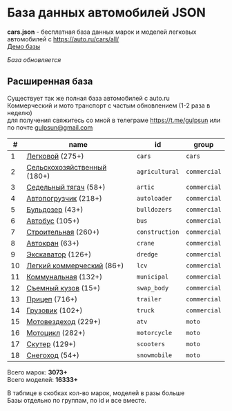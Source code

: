# База данных автомобилей JSON

**cars.json** - бесплатная база данных марок и моделей легковых автомобилей с https://auto.ru/cars/all/  
[Демо базы](https://blanzh.github.io/carsBase/)

_База обновляется_

## Расширенная база
Существует так же полная база автомобилей с auto.ru  
Коммерческий и мото транспорт с частым обновлением (1-2 раза в неделю)  
для получения свяжитесь со мной в телеграме https://t.me/gulpsun или по почте gulpsun@gmail.com

|#|name|id|group|
|---|---|---|---|
|1|[Легковой](https://auto.ru/cars/all/) (275+)|`cars`|`cars`|
|2|[Сельскохозяйственный](https://auto.ru/agricultural/all/) (180+)|`agricultural`|`commercial`|
|3|[Седельный тягач](https://auto.ru/artic/all/) (58+)|`artic`|`commercial`|
|4|[Автопогрузчик](https://auto.ru/autoloader/all/) (218+)|`autoloader`|`commercial`|
|5|[Бульдозер](https://auto.ru/bulldozers/all/) (43+)|`bulldozers`|`commercial`|
|6|[Автобус](https://auto.ru/bus/all/) (105+)|`bus`|`commercial`|
|7|[Строительная](https://auto.ru/construction/all/) (260+)|`construction`|`commercial`|
|8|[Автокран](https://auto.ru/crane/all/) (63+)|`crane`|`commercial`|
|9|[Экскаватор](https://auto.ru/dredge/all/) (126+)|`dredge`|`commercial`|
|10|[Легкий коммерческий](https://auto.ru/lcv/all/) (86+)|`lcv`|`commercial`|
|11|[Коммунальная](https://auto.ru/municipal/all/) (132+)|`municipal`|`commercial`|
|12|[Съемный кузов](https://auto.ru/swap_body/all/) (15+)|`swap_body`|`commercial`|
|13|[Прицеп](https://auto.ru/trailer/all/) (716+)|`trailer`|`commercial`|
|14|[Грузовик](https://auto.ru/truck/all/) (102+)|`truck`|`commercial`|
|15|[Мотовездеход](https://auto.ru/atv/all/) (229+)|`atv`|`moto`|
|16|[Мотоцикл](https://auto.ru/motorcycle/all/) (282+)|`motorcycle`|`moto`|
|17|[Скутер](https://auto.ru/scooters/all/) (129+)|`scooters`|`moto`|
|18|[Снегоход](https://auto.ru/snowmobile/all/) (54+)|`snowmobile`|`moto`|

Всего марок: **3073+**  
Всего моделей: **16333+**  
  
В таблице в скобках кол-во марок, моделей в разы больше  
Базы отдельно по группам, по id и все вместе.
